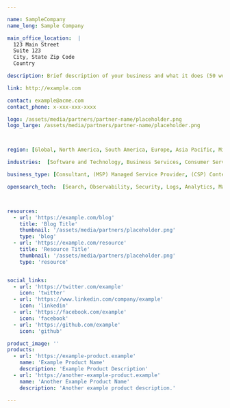 ```yaml
---

name: SampleCompany
name_long: Sample Company

main_office_location:  |
  123 Main Street
  Suite 123
  City, State Zip Code
  Country

description: Brief description of your business and what it does (50 words or less).

link: http://example.com

contact: example@acme.com
contact_phone: x-xxx-xxx-xxxx

logo: /assets/media/partners/partner-name/placeholder.png
logo_large: /assets/media/partners/partner-name/placeholder.png



region: [Global, North America, South America, Europe, Asia Pacific, Middle East, Africa, Australia]

industries:  [Software and Technology, Business Services, Consumer Services, Education, Energy and Utilities, Government, Financial Services, Healthcare, Media and Entertainment, Public Sector, NonProfit, Retail, Telecommunications]

business_type: [Consultant, (MSP) Managed Service Provider, (CSP) Content Service Provider, (ISV) Independent Software Vendor, Systems Integrator, Platform Integrator, Professional Services, Training]

opensearch_tech:  [Search, Observability, Security, Logs, Analytics, Machine Learning & AI, GenAI]



resources:
  - url: 'https://example.com/blog'
    title: 'Blog Title'
    thumbnail: '/assets/media/partners/placeholder.png'
    type: 'blog'
  - url: 'https://example.com/resource'
    title: 'Resource Title'
    thumbnail: '/assets/media/partners/placeholder.png'
    type: 'resource'


social_links:
  - url: 'https://twitter.com/example'
    icon: 'twitter'
  - url: 'https://www.linkedin.com/company/example'
    icon: 'linkedin'
  - url: 'https://facebook.com/example'
    icon: 'facebook'
  - url: 'https://github.com/example'
    icon: 'github'

product_image: ''
products:
  - url: 'https://example-product.example'
    name: 'Example Product Name'
    description: 'Example Product Description'
  - url: 'https://another-example-product.example'
    name: 'Another Example Product Name'
    description: 'Another example product description.'

---
```

